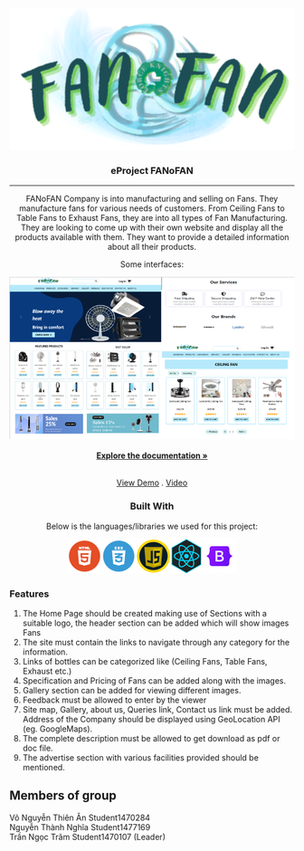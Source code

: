 <a  name="readme-top"></a>

<!-- FANoFAN -->

<br  />

<div  align="center">

<img src="/public/LOGO2.png" alt="logo" width="768px"  height="auto"></img>

</a>
<h3 align="center">eProject FANoFAN</h3>
<hr/>

FANoFAN Company is into manufacturing and selling on Fans. They manufacture fans for various needs of customers. From Ceiling Fans to Table Fans to Exhaust Fans, they are into all types of Fan Manufacturing.
They are looking to come up with their own website and display all the products available with them. They want to provide a detailed information about all their products.

<p>Some interfaces:</p>
<div align="center">
  <img src="/public/web_overview.png" alt="web-overview"></img>
</div>

  <br  />
  <a  href="https://github.com/Tramella/eProject_FANoFAN_Group4/tree/master/REVIEW"><strong>Explore the documentation »</strong></a>

<br  /><a  href="https://fa-no-fan.vercel.app/" target="_blank">View Demo</a> . <a  href="https://www.youtube.com/watch?v=CJfWGJ3VHh8" target="_blank">Video</a>

### Built With

Below is the languages/libraries we used for this project:

<div align="center">
  <img src="/public/group_component.png" alt="group-component"></img>
</div>

<div  align="left">
  
### Features </br>
<ol>
<li>
The Home Page should be created making use of Sections with a suitable logo, the header section can be added which will show images Fans</br>
</li>
<li>
The site must contain the links to navigate through any category for the information. </br>
</li>
<li>
Links of bottles can be categorized like (Ceiling Fans, Table Fans, Exhaust etc.) </br>
</li>
<li>
Specification and Pricing of Fans can be added along with the images.</br>
</li>
<li>
Gallery section can be added for viewing different images.</br>
</li>
<li>
Feedback must be allowed to enter by the viewer</br>
</li>
<li>
Site map, Gallery, about us, Queries link, Contact us link must be added. Address of the Company should be displayed using GeoLocation API (eg. GoogleMaps).</br>
</li>
<li>
The complete description must be allowed to get download as pdf or doc file.</br>
</li>
<li>
The advertise section with various facilities provided should be mentioned.</br>
</li>
</ol>

## Members of group

Võ Nguyễn Thiên Ân </t>Student1470284 </br>
Nguyễn Thành Nghĩa </t>Student1477169</br>
Trần Ngọc Trâm </t>Student1470107 (Leader)</br>
